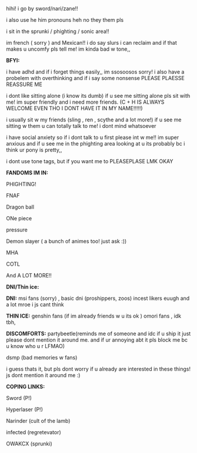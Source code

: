
hihi! i go by sword/nari/zane!!

i also use he him pronouns heh no they them pls

i sit in the sprunki / phighting / sonic area!! 

im french ( sorry ) and Mexican!! i do say slurs i can reclaim and if that makes u uncomfy pls tell me! im kinda bad w tone,,

**BFYI:**

i have adhd and if i forget things easily,, im ssosoosos sorry! i also have a probelem with overthinking and if i say some nonsense PLEASE PLAESSE REASSURE ME

i dont like sitting alone (i know its dumb) if u see me sitting alone pls sit with me! im super friendly and i need more friends. (C + H IS ALWAYS WELCOME EVEN THO I DONT HAVE IT IN MY NAME!!!!!)

i usually sit w my friends (sling ,  ren , scythe and a lot more!) if u see me sitting w them u can totally talk to me! i dont mind whatsoever

i have social anxiety so if i dont talk to u first please int w me!! im super anxious and if u see me in the phighting area looking at u its probably bc i think ur pony is pretty,,

i dont use tone tags, but if you want me to PLEASEPLASE LMK OKAY


**FANDOMS IM IN:**

PHIGHTING!

FNAF

Dragon ball

ONe piece

pressure

Demon slayer ( a bunch of animes too! just ask :))

MHA

COTL

And A LOT MORE!!


**DNI/Thin ice:**


**DNI:** msi fans (sorry) , basic dni (proshippers, zoos) incest likers euugh and a lot mroe i js cant think


**THIN ICE:** genshin fans (if im already friends w u its ok ) omori fans , idk tbh, 


**DISCOMFORTS:**
partybeetle(reminds me of someone and idc if u ship it just please dont mention it around me. and if ur annoying abt it pls block me bc u know who u r LFMAO)

dsmp (bad memories w fans)

i guess thats it, but pls dont worry if u already are interested in these things! js dont mention it around me :)


**COPING LINKS:**

Sword (P!)

Hyperlaser (P!)

Narinder (cult of the lamb)

infected (regretevator)

OWAKCX (sprunki)
